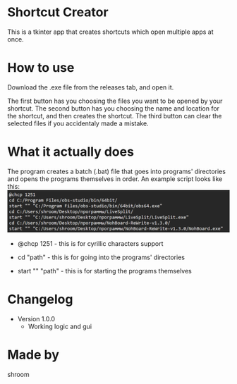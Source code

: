 # Shortcut Creator
This is a tkinter app that creates shortcuts which open multiple apps at once.

# How to use
Download the .exe file from the releases tab, and open it.

The first button has you choosing the files you want to be opened by your shortcut.
The second button has you choosing the name and location for the shortcut, and then creates the shortcut.
The third button can clear the selected files if you accidentaly made a mistake.

# What it actually does
The program creates a batch (.bat) file that goes into programs' directories and opens the programs themselves in order.
An example script looks like this:
![](example.png)

* @chcp 1251 - this is for cyrillic characters support

* cd "path" - this is for going into the programs' directories

* start "" "path" - this is for starting the programs themselves

# Changelog
* Version 1.0.0
    * Working logic and gui

# Made by
shroom